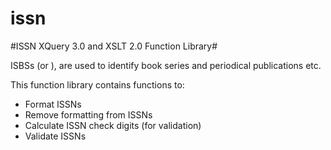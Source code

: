 issn
====

#ISSN XQuery 3.0 and XSLT 2.0 Function Library#

ISBSs (or ), are used to identify book series and periodical publications etc.  

This function library contains functions to: 
*   Format ISSNs
*   Remove formatting from ISSNs
*   Calculate ISSN check digits (for validation)
*   Validate ISSNs

